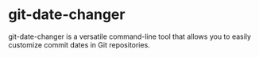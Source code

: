 # git-date-changer
git-date-changer is a versatile command-line tool that allows you to easily customize commit dates in Git repositories.
